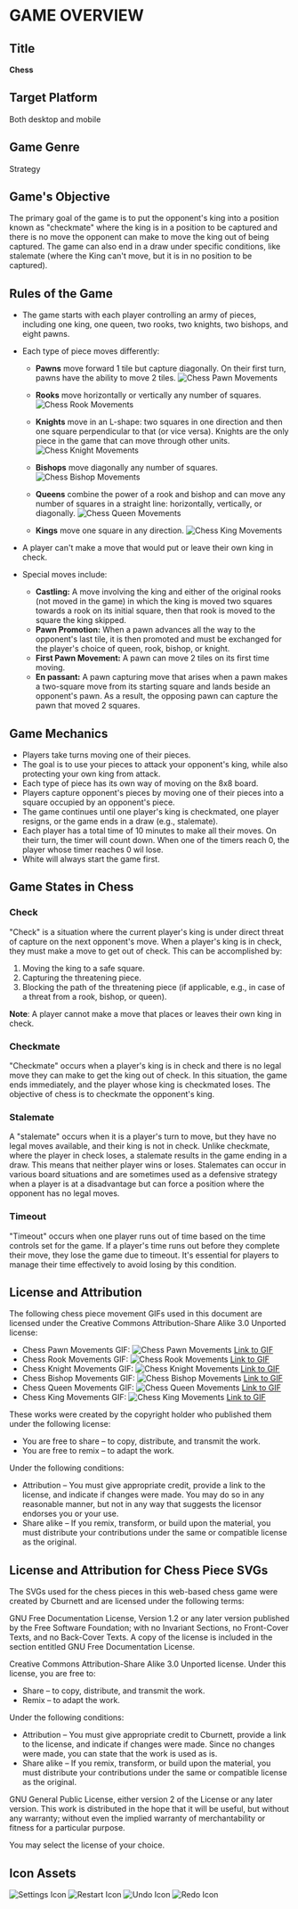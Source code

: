 # GAME OVERVIEW

## Title

**Chess**

## Target Platform

Both desktop and mobile

## Game Genre

Strategy

## Game's Objective

The primary goal of the game is to put the opponent's king into a position known as "checkmate" where the king is in a position to be captured and there is no move the opponent can make to move the king out of being captured. The game can also end in a draw under specific conditions, like stalemate (where the King can't move, but it is in no position to be captured).

## Rules of the Game

- The game starts with each player controlling an army of pieces, including one king, one queen, two rooks, two knights, two bishops, and eight pawns.
- Each type of piece moves differently:

  - **Pawns** move forward 1 tile but capture diagonally. On their first turn, pawns have the ability to move 2 tiles.
    ![Chess Pawn Movements](https://upload.wikimedia.org/wikipedia/commons/b/b8/Pawn_%28chess%29_movements.gif)

  - **Rooks** move horizontally or vertically any number of squares.
    ![Chess Rook Movements](https://upload.wikimedia.org/wikipedia/commons/5/54/Rook_%28chess%29_movements.gif)
  - **Knights** move in an L-shape: two squares in one direction and then one square perpendicular to that (or vice versa). Knights are the only piece in the game that can move through other units.
    ![Chess Knight Movements](https://upload.wikimedia.org/wikipedia/commons/0/0b/Knight_%28chess%29_movements.gif)
  - **Bishops** move diagonally any number of squares.
    ![Chess Bishop Movements](https://upload.wikimedia.org/wikipedia/commons/8/86/Bishop_%28chess%29_movements.gif)
  - **Queens** combine the power of a rook and bishop and can move any number of squares in a straight line: horizontally, vertically, or diagonally.
    ![Chess Queen Movements](https://upload.wikimedia.org/wikipedia/commons/5/55/Queen_%28chess%29_movements.gif)
  - **Kings** move one square in any direction.
    ![Chess King Movements](https://upload.wikimedia.org/wikipedia/commons/f/f2/King_%28chess%29_movements.gif)

- A player can't make a move that would put or leave their own king in check.
- Special moves include:
  - **Castling:** A move involving the king and either of the original rooks (not moved in the game) in which the king is moved two squares towards a rook on its initial square, then that rook is moved to the square the king skipped.
  - **Pawn Promotion:** When a pawn advances all the way to the opponent's last tile, it is then promoted and must be exchanged for the player's choice of queen, rook, bishop, or knight.
  - **First Pawn Movement:** A pawn can move 2 tiles on its first time moving.
  - **En passant:** A pawn capturing move that arises when a pawn makes a two-square move from its starting square and lands beside an opponent's pawn. As a result, the opposing pawn can capture the pawn that moved 2 squares.

## Game Mechanics

- Players take turns moving one of their pieces.
- The goal is to use your pieces to attack your opponent's king, while also protecting your own king from attack.
- Each type of piece has its own way of moving on the 8x8 board.
- Players capture opponent's pieces by moving one of their pieces into a square occupied by an opponent's piece.
- The game continues until one player's king is checkmated, one player resigns, or the game ends in a draw (e.g., stalemate).
- Each player has a total time of 10 minutes to make all their moves. On their turn, the timer will count down. When one of the timers reach 0, the player whose timer reaches 0 wil lose.
- White will always start the game first.

## Game States in Chess

### Check

"Check" is a situation where the current player's king is under direct threat of capture on the next opponent's move. When a player's king is in check, they must make a move to get out of check. This can be accomplished by:

1. Moving the king to a safe square.
2. Capturing the threatening piece.
3. Blocking the path of the threatening piece (if applicable, e.g., in case of a threat from a rook, bishop, or queen).

**Note**: A player cannot make a move that places or leaves their own king in check.

### Checkmate

"Checkmate" occurs when a player's king is in check and there is no legal move they can make to get the king out of check. In this situation, the game ends immediately, and the player whose king is checkmated loses. The objective of chess is to checkmate the opponent's king.

### Stalemate

A "stalemate" occurs when it is a player's turn to move, but they have no legal moves available, and their king is not in check. Unlike checkmate, where the player in check loses, a stalemate results in the game ending in a draw. This means that neither player wins or loses. Stalemates can occur in various board situations and are sometimes used as a defensive strategy when a player is at a disadvantage but can force a position where the opponent has no legal moves.

### Timeout

"Timeout" occurs when one player runs out of time based on the time controls set for the game. If a player's time runs out before they complete their move, they lose the game due to timeout. It's essential for players to manage their time effectively to avoid losing by this condition.

## License and Attribution

The following chess piece movement GIFs used in this document are licensed under the Creative Commons Attribution-Share Alike 3.0 Unported license:

- Chess Pawn Movements GIF: ![Chess Pawn Movements](https://upload.wikimedia.org/wikipedia/commons/b/b8/Pawn_%28chess%29_movements.gif) [Link to GIF](https://upload.wikimedia.org/wikipedia/commons/b/b8/Pawn_%28chess%29_movements.gif)
- Chess Rook Movements GIF: ![Chess Rook Movements](https://upload.wikimedia.org/wikipedia/commons/5/54/Rook_%28chess%29_movements.gif) [Link to GIF](https://upload.wikimedia.org/wikipedia/commons/5/54/Rook_%28chess%29_movements.gif)
- Chess Knight Movements GIF: ![Chess Knight Movements](https://upload.wikimedia.org/wikipedia/commons/0/0b/Knight_%28chess%29_movements.gif) [Link to GIF](https://upload.wikimedia.org/wikipedia/commons/0/0b/Knight_%28chess%29_movements.gif)
- Chess Bishop Movements GIF: ![Chess Bishop Movements](https://upload.wikimedia.org/wikipedia/commons/8/86/Bishop_%28chess%29_movements.gif) [Link to GIF](https://upload.wikimedia.org/wikipedia/commons/8/86/Bishop_%28chess%29_movements.gif)
- Chess Queen Movements GIF: ![Chess Queen Movements](https://upload.wikimedia.org/wikipedia/commons/5/55/Queen_%28chess%29_movements.gif) [Link to GIF](https://upload.wikimedia.org/wikipedia/commons/5/55/Queen_%28chess%29_movements.gif)
- Chess King Movements GIF: ![Chess King Movements](https://upload.wikimedia.org/wikipedia/commons/f/f2/King_%28chess%29_movements.gif) [Link to GIF](https://upload.wikimedia.org/wikipedia/commons/f/f2/King_%28chess%29_movements.gif)

These works were created by the copyright holder who published them under the following license:

- You are free to share – to copy, distribute, and transmit the work.
- You are free to remix – to adapt the work.

Under the following conditions:

- Attribution – You must give appropriate credit, provide a link to the license, and indicate if changes were made. You may do so in any reasonable manner, but not in any way that suggests the licensor endorses you or your use.
- Share alike – If you remix, transform, or build upon the material, you must distribute your contributions under the same or compatible license as the original.

## License and Attribution for Chess Piece SVGs

The SVGs used for the chess pieces in this web-based chess game were created by Cburnett and are licensed under the following terms:

GNU Free Documentation License, Version 1.2 or any later version published by the Free Software Foundation; with no Invariant Sections, no Front-Cover Texts, and no Back-Cover Texts. A copy of the license is included in the section entitled GNU Free Documentation License.

Creative Commons Attribution-Share Alike 3.0 Unported license. Under this license, you are free to:

- Share – to copy, distribute, and transmit the work.
- Remix – to adapt the work.

Under the following conditions:

- Attribution – You must give appropriate credit to Cburnett, provide a link to the license, and indicate if changes were made. Since no changes were made, you can state that the work is used as is.
- Share alike – If you remix, transform, or build upon the material, you must distribute your contributions under the same or compatible license as the original.

GNU General Public License, either version 2 of the License or any later version. This work is distributed in the hope that it will be useful, but without any warranty; without even the implied warranty of merchantability or fitness for a particular purpose.

You may select the license of your choice.

## Icon Assets

![Settings Icon](https://iconduck.com/icons/252581/settings-alt-2)
![Restart Icon](https://iconduck.com/icons/186303/rotate)
![Undo Icon](https://iconduck.com/icons/313605/navigate-far-before)
![Redo Icon](https://iconduck.com/icons/313601/navigate-far-next)
